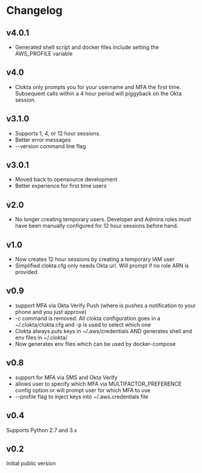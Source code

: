 # Changelog

## v4.0.1
- Generated shell script and docker files include setting the AWS_PROFILE variable

## v4.0
- Clokta only prompts you for your username and MFA the first time.  Subsequent calls within a 4 hour period will 
piggyback on the Okta session.

## v3.1.0

- Supports 1, 4, or 12 hour sessions.
- Better error messages
- --version command line flag

## v3.0.1

- Moved back to opensource development
- Better experience for first time users
 
## v2.0

- No longer creating temporary users.  Developer and Admins roles must have been manually configured for 12 hour sessions before hand.

## v1.0

- Now creates 12 hour sessions by creating a temporary IAM user
- Simplified clokta.cfg only needs Okta url.  Will prompt if no role ARN is provided

## v0.9

- support MFA via Okta Verify Push (where is pushes a notification to your phone and you just approve)
- -c command is removed.  All clokta configuration goes in a ~/.clokta/clokta.cfg and -p is used to select which one
- Clokta always puts keys in ~/.aws/credentials AND generates shell and env files in ~/.clokta/
- Now generates env files which can be used by docker-compose

## v0.8

- support for MFA via SMS and Okta Verify
- allows user to specify which MFA via MULTIFACTOR_PREFERENCE config option or will prompt user for which MFA to use
- --profile flag to inject keys into ~/.aws.credentials file

## v0.4

Supports Python 2.7 and 3.x

## v0.2

Initial public version
